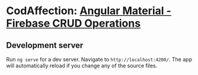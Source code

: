 # CodAffection: [Angular Material - Firebase CRUD Operations](https://www.youtube.com/watch?v=hfhlzY3U27M&list=PLcmog4OnrNmG4fzjI1h0-_D1xwcNJz0_5&index=22&t=306s)

## Development server

Run `ng serve` for a dev server. 
Navigate to `http://localhost:4200/`. 
The app will automatically reload if you change any of the source files.
